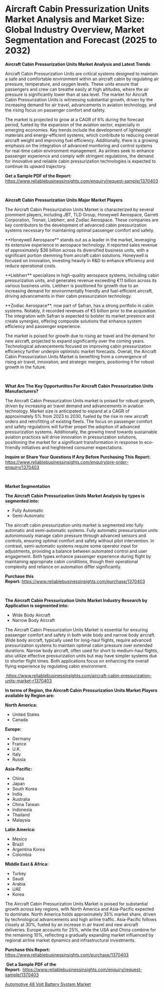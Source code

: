 <p><h1>Aircraft Cabin Pressurization Units Market Analysis and Market Size: Global Industry Overview, Market Segmentation and Forecast (2025 to 2032)</h1></p><p><strong>Aircraft Cabin Pressurization Units Market Analysis and Latest Trends</strong></p>
<p><p>Aircraft Cabin Pressurization Units are critical systems designed to maintain a safe and comfortable environment within an aircraft cabin by regulating air pressure, temperature, and oxygen levels. These units ensure that passengers and crew can breathe easily at high altitudes, where the air pressure is significantly lower than at sea level. The market for Aircraft Cabin Pressurization Units is witnessing substantial growth, driven by the increasing demand for air travel, advancements in aviation technology, and the rising focus on passenger comfort and safety.</p><p>The market is projected to grow at a CAGR of 6% during the forecast period, fueled by the expansion of the aviation sector, especially in emerging economies. Key trends include the development of lightweight materials and energy-efficient systems, which contribute to reducing overall aircraft weight and improving fuel efficiency. Additionally, there is a growing emphasis on the integration of advanced monitoring and control systems for real-time cabin environment management. As airlines seek to enhance passenger experience and comply with stringent regulations, the demand for innovative and reliable cabin pressurization technologies is expected to continue its upward trajectory.</p></p>
<p><strong>Get a Sample PDF of the Report:&nbsp;</strong> <a href="https://www.reliablebusinessinsights.com/enquiry/request-sample/1370403?utm_campaign=3353&utm_medium=2&utm_source=Github&utm_content=ia&utm_term=22032025&utm_id=aircraft-cabin-pressurization-units">https://www.reliablebusinessinsights.com/enquiry/request-sample/1370403</a></p>
<p>&nbsp;</p>
<p><strong>Aircraft Cabin Pressurization Units Major Market Players</strong></p>
<p><p>The Aircraft Cabin Pressurization Units Market is characterized by several prominent players, including JBT, TLD Group, Honeywell Aerospace, Garrett Corporation, Tronair, Liebherr, and Zodiac Aerospace. These companies are key contributors to the development of advanced cabin pressurization systems necessary for maintaining optimal passenger comfort and safety.</p><p>**Honeywell Aerospace** stands out as a leader in the market, leveraging its extensive experience in aerospace technology. It reported sales revenue of approximately $36 billion across its diversified business units, with a significant portion stemming from aircraft cabin solutions. Honeywell is focused on innovation, investing heavily in R&D to enhance efficiency and reduce operational costs.</p><p>**Liebherr** specializes in high-quality aerospace systems, including cabin pressurization units, and generates revenue exceeding €11 billion across its various business units. Liebherr is positioned for growth due to an increasing demand for environmentally friendly and fuel-efficient aircraft, driving advancements in their cabin pressurization technology.</p><p>**Zodiac Aerospace**, now part of Safran, has a strong portfolio in cabin systems. Notably, it recorded revenues of €5 billion prior to the acquisition. The integration with Safran is expected to bolster its market presence and create synergies, offering composite solutions that enhance system efficiency and passenger experience.</p><p>The market is poised for growth due to rising air travel and the demand for new aircraft, projected to expand significantly over the coming years. Technological advancements focused on improving cabin pressurization efficiency further underpin optimistic market forecasts. Overall, the Aircraft Cabin Pressurization Units Market is benefiting from a convergence of rising air travel, innovation, and strategic mergers, positioning it for robust growth in the future.</p></p>
<p>&nbsp;</p>
<p><strong>What Are The Key Opportunities For Aircraft Cabin Pressurization Units Manufacturers?</strong></p>
<p><p>The Aircraft Cabin Pressurization Units market is poised for robust growth, driven by increasing air travel demand and advancements in aviation technology. Market size is anticipated to expand at a CAGR of approximately 5% from 2023 to 2030, fueled by the rise in new aircraft orders and retrofitting of existing fleets. The focus on passenger comfort and safety regulations will further propel the adoption of advanced pressurization systems. Additionally, the growing trend towards sustainable aviation practices will drive innovation in pressurization solutions, positioning the market for a significant transformation in response to eco-friendly initiatives and heightened consumer expectations.</p></p>
<p><strong>Inquire or Share Your Questions If Any Before Purchasing This Report:</strong> <a href="https://www.reliablebusinessinsights.com/enquiry/pre-order-enquiry/1370403?utm_campaign=3353&utm_medium=2&utm_source=Github&utm_content=ia&utm_term=22032025&utm_id=aircraft-cabin-pressurization-units">https://www.reliablebusinessinsights.com/enquiry/pre-order-enquiry/1370403</a></p>
<p>&nbsp;</p>
<p><strong>Market Segmentation</strong></p>
<p><strong>The Aircraft Cabin Pressurization Units Market Analysis by types is segmented into:</strong></p>
<p><ul><li>Fully Automatic</li><li>Semi-Automatic</li></ul></p>
<p><p>The aircraft cabin pressurization units market is segmented into fully automatic and semi-automatic systems. Fully automatic pressurization units autonomously manage cabin pressure through advanced sensors and controls, ensuring optimal comfort and safety without pilot intervention. In contrast, semi-automatic systems require some operator input for adjustments, providing a balance between automated control and user engagement. Both types enhance passenger experience during flight by maintaining appropriate cabin conditions, though their operational complexity and reliance on automation differ significantly.</p></p>
<p><strong>Purchase this Report:&nbsp;</strong><a href="https://www.reliablebusinessinsights.com/purchase/1370403?utm_campaign=3353&utm_medium=2&utm_source=Github&utm_content=ia&utm_term=22032025&utm_id=aircraft-cabin-pressurization-units">https://www.reliablebusinessinsights.com/purchase/1370403</a></p>
<p>&nbsp;</p>
<p><strong>The Aircraft Cabin Pressurization Units Market Industry Research by Application is segmented into:</strong></p>
<p><ul><li>Wide Body Aircraft</li><li>Narrow Body Aircraft</li></ul></p>
<p><p>The Aircraft Cabin Pressurization Units Market is essential for ensuring passenger comfort and safety in both wide body and narrow body aircraft. Wide body aircraft, typically used for long-haul flights, require advanced pressurization systems to maintain optimal cabin pressure over extended durations. Narrow body aircraft, often used for short to medium-haul flights, also utilize effective pressurization units but may have simpler systems due to shorter flight times. Both applications focus on enhancing the overall flying experience by regulating cabin environment.</p></p>
<p><a href="https://www.reliablebusinessinsights.com/aircraft-cabin-pressurization-units-market-r1370403?utm_campaign=3353&utm_medium=2&utm_source=Github&utm_content=ia&utm_term=22032025&utm_id=aircraft-cabin-pressurization-units">&nbsp;https://www.reliablebusinessinsights.com/aircraft-cabin-pressurization-units-market-r1370403</a></p>
<p><strong>In terms of Region, the Aircraft Cabin Pressurization Units Market Players available by Region are:</strong></p>
<p>
    <p> <strong> North America: </strong>
        <ul>
            <li>United States</li>
            <li>Canada</li>
        </ul>
        </p> 
    <p> <strong> Europe: </strong>
        <ul>
            <li>Germany</li>
            <li>France</li>
            <li>U.K.</li>
            <li>Italy</li>
            <li>Russia</li>
        </ul>
        </p> 
    <p> <strong> Asia-Pacific: </strong>
        <ul>
            <li>China</li>
            <li>Japan</li>
            <li>South Korea</li>
            <li>India</li>
            <li>Australia</li>
            <li>China Taiwan</li>
            <li>Indonesia</li>
            <li>Thailand</li>
            <li>Malaysia</li>
        </ul>
        </p> 
    <p> <strong> Latin America: </strong>
        <ul>
            <li>Mexico</li>
            <li>Brazil</li>
            <li>Argentina Korea</li>
            <li>Colombia</li>
        </ul>
        </p> 
    <p> <strong> Middle East & Africa: </strong>
        <ul>
            <li>Turkey</li>
            <li>Saudi</li>
            <li>Arabia</li>
            <li>UAE</li>
            <li>Korea</li>
        </ul>
    </p>
    </p>
<p><p>The Aircraft Cabin Pressurization Units Market is poised for substantial growth across key regions, with North America and Asia-Pacific expected to dominate. North America holds approximately 35% market share, driven by technological advancements and high airline traffic. Asia-Pacific follows closely at 30%, fueled by an increase in air travel and new aircraft deliveries. Europe accounts for 25%, while the USA and China combine for the remaining 10%, reflecting a gradually expanding market influenced by regional airline market dynamics and infrastructural investments.</p></p>
<p><strong>Purchase this Report: </strong><a href="https://www.reliablebusinessinsights.com/purchase/1370403?utm_campaign=3353&utm_medium=2&utm_source=Github&utm_content=ia&utm_term=22032025&utm_id=aircraft-cabin-pressurization-units">https://www.reliablebusinessinsights.com/purchase/1370403</a></p>
<p>&nbsp;<strong>Get a Sample PDF of the Report:&nbsp;&nbsp;</strong><a href="https://www.reliablebusinessinsights.com/enquiry/request-sample/1370403?utm_campaign=3353&utm_medium=2&utm_source=Github&utm_content=ia&utm_term=22032025&utm_id=aircraft-cabin-pressurization-units">https://www.reliablebusinessinsights.com/enquiry/request-sample/1370403</a></p>
<p><strong></strong></p>
<p><p><a href="https://github.com/storcweithzg/Market-Research-Report-List-1/blob/main/automotive-48-volt-battery-system-market.md?utm_campaign=3353&utm_medium=2&utm_source=Github&utm_content=ia&utm_term=22032025&utm_id=aircraft-cabin-pressurization-units">Automotive 48 Volt Battery System Market</a></p></p>